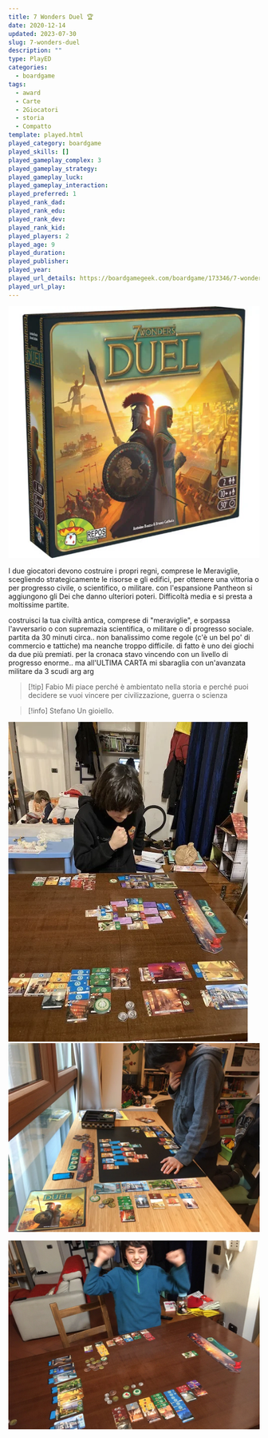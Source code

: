 ```yaml
---
title: 7 Wonders Duel 🏆
date: 2020-12-14
updated: 2023-07-30
slug: 7-wonders-duel
description: ""
type: PlayED
categories:
  - boardgame
tags:
  - award
  - Carte
  - 2Giocatori
  - storia
  - Compatto
template: played.html
played_category: boardgame
played_skills: []
played_gameplay_complex: 3
played_gameplay_strategy: 
played_gameplay_luck: 
played_gameplay_interaction: 
played_preferred: 1
played_rank_dad: 
played_rank_edu: 
played_rank_dev: 
played_rank_kid: 
played_players: 2
played_age: 9
played_duration: 
played_publisher: 
played_year: 
played_url_details: https://boardgamegeek.com/boardgame/173346/7-wonders-duel
played_url_play:
---
```


![duel|300](../../assets/img/played/boardgame/7wonders_duel_logo.webp)

I due giocatori devono costruire i propri regni, comprese le Meraviglie, scegliendo strategicamente le risorse e gli edifici, per ottenere una vittoria o per progresso civile, o scientifico, o militare. con l'espansione Pantheon si aggiungono gli Dei che danno ulteriori poteri.
Difficoltà media e si presta a moltissime partite.

costruisci la tua civiltà antica, comprese di "meraviglie", e sorpassa l'avversario o con supremazia scientifica, o militare o di progresso sociale. 
partita da 30 minuti circa.. non banalissimo come regole (c'è un bel po' di commercio e tattiche) ma neanche troppo difficile. di fatto è uno dei giochi da due più premiati.
per la cronaca stavo vincendo con un livello di progresso enorme.. ma all'ULTIMA CARTA mi sbaraglia con un'avanzata militare da 3 scudi arg arg

> [!tip] Fabio
> Mi piace perché è ambientato nella storia e perché puoi decidere se vuoi vincere per civilizzazione, guerra o scienza

> [!info] Stefano
> Un gioiello.

![](../../assets/img/played/boardgame/7wonders_duel.webp)
![](../../assets/img/played/boardgame/7wonders_duel2.webp)

![7wonders_duel_featured](../../assets/img/played/boardgame/7wonders_duel_featured.jpg)